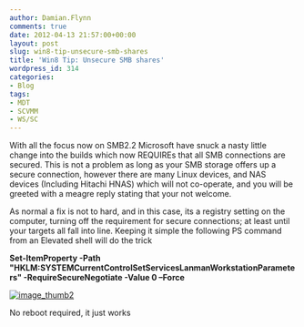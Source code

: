 ```yaml
---
author: Damian.Flynn
comments: true
date: 2012-04-13 21:57:00+00:00
layout: post
slug: win8-tip-unsecure-smb-shares
title: 'Win8 Tip: Unsecure SMB shares'
wordpress_id: 314
categories:
- Blog
tags:
- MDT
- SCVMM
- WS/SC
---
```


With all the focus now on SMB2.2 Microsoft have snuck a nasty little change into the builds which now REQUIREs that all SMB connections are secured. This is not a problem as long as your SMB storage offers up a secure connection, however there are many Linux devices, and NAS devices (Including Hitachi HNAS) which will not co-operate, and you will be greeted with a meagre reply stating that your not welcome.

As normal a fix is not to hard, and in this case, its a registry setting on the computer, turning off the requirement for secure connections; at least until your targets all fall into line. Keeping it simple the following PS command from an Elevated shell will do the trick

**Set-ItemProperty -Path "HKLM:SYSTEMCurrentControlSetServicesLanmanWorkstationParameters" -RequireSecureNegotiate -Value 0 –Force**

[![image_thumb2](/Media/2014/02/image_thumb2_thumb4.png)](/Media/2014/02/image_thumb24.png)

No reboot required, it just works 
